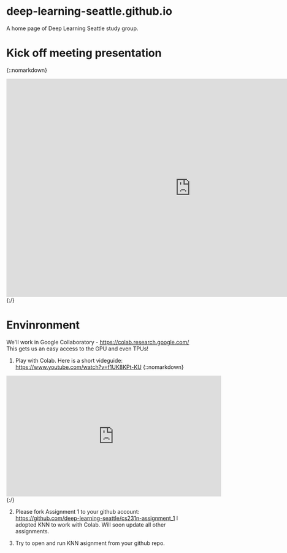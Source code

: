# deep-learning-seattle.github.io
A home page of Deep Learning Seattle study group.

# Kick off meeting presentation
{::nomarkdown}
<iframe src="https://docs.google.com/presentation/d/e/2PACX-1vTXXUr7cWFLG9pvD38Ue9D5bmUCB_4q5P37zBWW8mGfRmQwkW0LdHxj8GsQbXF5tiCxYWk7Rk7VQXO2/embed?start=false&loop=false&delayms=3000" frameborder="0" width="960" height="569" allowfullscreen="true" mozallowfullscreen="true" webkitallowfullscreen="true"></iframe>
{:/}

# Envinronment
We'll work in Google Collaboratory - https://colab.research.google.com/
This gets us an easy access to the GPU and even TPUs!

1. Play with Colab. Here is a short videguide: https://www.youtube.com/watch?v=f1UK8KPt-KU
{::nomarkdown}
<iframe width="560" height="315" src="https://www.youtube.com/embed/f1UK8KPt-KU" frameborder="0" allow="accelerometer; autoplay; encrypted-media; gyroscope; picture-in-picture" allowfullscreen></iframe>
{:/}

2. Please fork Assignment 1 to your github account: https://github.com/deep-learning-seattle/cs231n-assignment_1
I adopted KNN to work with Colab. Will soon update all other assignments.

3. Try to open and run KNN asignment from your github repo.

